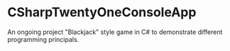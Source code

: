 # CSharpTwentyOneConsoleApp
An ongoing project "Blackjack" style game in C# to demonstrate different programming principals. 
